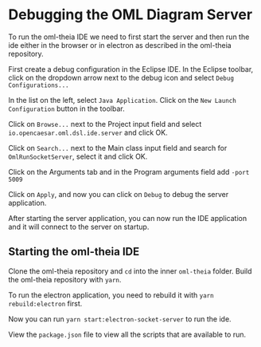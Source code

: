 # Debugging the OML Diagram Server

To run the oml-theia IDE we need to first start the server and then run the ide either in the browser or in electron as described in the oml-theia repository.

First create a debug configuration in the Eclipse IDE. In the Eclipse toolbar, click on the dropdown arrow next to the debug icon and select `Debug Configurations...`

In the list on the left, select `Java Application`. Click on the `New Launch Configuration` button in the toolbar.

Click on `Browse...` next to the Project input field and select `io.opencaesar.oml.dsl.ide.server` and click OK.

Click on `Search...` next to the Main class input field and search for `OmlRunSocketServer`, select it and click OK.

Click on the Arguments tab and in the Program arguments field add `-port 5009`

Click on `Apply`, and now you can click on `Debug` to debug the server application.

After starting the server application, you can now run the IDE application and it will connect to the server on startup.

## Starting the oml-theia IDE

Clone the oml-theia repository and `cd` into the inner `oml-theia` folder. Build the oml-theia repository with `yarn`.

To run the electron application, you need to rebuild it with `yarn rebuild:electron` first.

Now you can run `yarn start:electron-socket-server` to run the ide.

View the `package.json` file to view all the scripts that are available to run.

